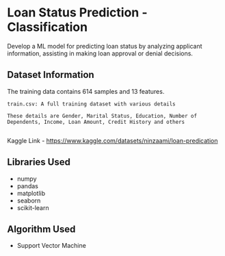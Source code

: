 # Loan Status Prediction - Classification
Develop a ML model for predicting loan status by analyzing applicant information, assisting in making loan approval or denial decisions.


## Dataset Information

The training data contains 614 samples and 13 features. 
```
train.csv: A full training dataset with various details

These details are Gender, Marital Status, Education, Number of Dependents, Income, Loan Amount, Credit History and others


```
Kaggle Link - https://www.kaggle.com/datasets/ninzaami/loan-predication

## Libraries Used

* numpy
* pandas
* matplotlib
* seaborn
* scikit-learn

## Algorithm Used

* Support Vector Machine
